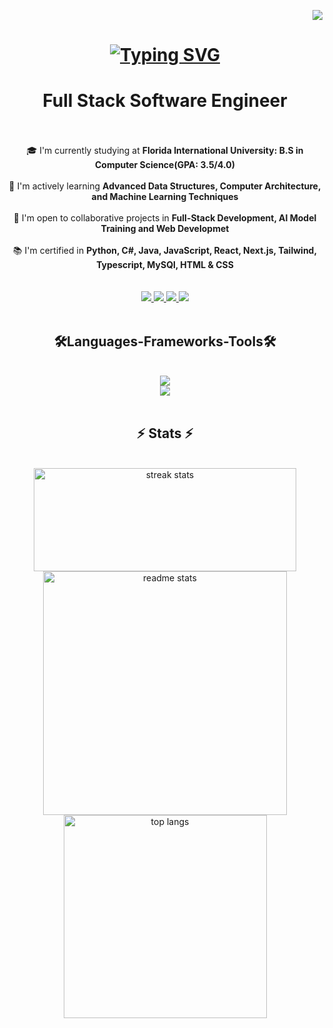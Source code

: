 <p align="right">
  <img src="https://visitor-badge.laobi.icu/badge?page_id=gabrielsuarezz.visitor-badge&left_color=red&right_color=green&left_text=visitors">
</p>

<h1 align="center">
    <a href="https://git.io/typing-svg">
      <img src="https://readme-typing-svg.demolab.com?font=Fira+Code&size=40&duration=3500&pause=1000&color=008000&center=true&vCenter=true&random=false&width=500&lines=Hello!%F0%9F%91%8B;I'm+Gabriel+Suarez" alt="Typing SVG" />
    </a>
</h1>

<h1 align="center" margin-bottom:'10px'>Full Stack Software Engineer</h1>

<br />


<br />
<div align="center">
    🎓 I'm currently studying at <strong>Florida International University: B.S in Computer Science(GPA: 3.5/4.0)</strong><br /><br />
    🌱 I'm actively learning <strong>Advanced Data Structures, Computer Architecture, and Machine Learning Techniques</strong><br /><br />
    👯 I'm open to collaborative projects in <strong>Full-Stack Development, AI Model Training and Web Developmet</strong><br /><br />
    📚 I'm certified in <strong>Python, C#, Java, JavaScript, React, Next.js, Tailwind, Typescript, MySQl, HTML & CSS</strong></br /><br />
</div>
<br />
<div align="center">
  <a href="mailto:gabrielsc0513@gmail.com">
    <img src="https://img.shields.io/badge/Gmail-333333?style=for-the-badge&logo=gmail&logoColor=red target="_blank" />
  </a>
  <a href="https://www.linkedin.com/in/gabrielsuarezz/" target="_blank">
    <img src="https://img.shields.io/badge/LinkedIn-0077B5?style=for-the-badge&logo=linkedin&logoColor=white" target="_blank" />
  </a>
  <a href="https://discord.gg/Ub8qwamR" target="_blank">
    <img src="https://img.shields.io/badge/Discord-5865F2?style=for-the-badge&logo=discord&logoColor=white" target="_blank" />
  </a>
    <a href="https://www.linkedin.com/in/gabrielsuarezz/" target="_blank">
    <img src="https://img.shields.io/badge/Portfolio-FF5722?style=for-the-badge&logo=todoist&logoColor=white" target="_blank" />
  </a>
</div>

<br />

<h2 align="center">🛠️Languages-Frameworks-Tools🛠️</h2>
<br />
<div align="center">
  <a href="https://skillicons.dev">
    <img src="https://skillicons.dev/icons?i=nodejs,github,python,javascript,express,firebase,mongodb,c,java"/><br />
    <img src="https://skillicons.dev/icons?i=react,r,bootstrap,mui,mysql,flask,html,css,vscode,figma,git"/>
  </a>
</div>

<br />

<h2 align="center">⚡ Stats ⚡</h2>

<br>
<div align=center>

  <img width="420" height="165" src="https://streak-stats.demolab.com/?user=kevincxv&theme=react&border_radius=10" alt="streak stats"/>

  <img width=390 src="https://github-readme-stats.vercel.app/api?username=gabrielsuarezz&show_icons=true&theme=react&rank_icon=github&border_radius=10" alt="readme stats" />
  <br/>
  <img width=325 align="center" src="https://github-readme-stats.vercel.app/api/top-langs/?username=gabrielsuarezz&Langs_count=8&layout=compact&theme=react&border_radius=10&size_weight=0.5&count_weight=0.5&exclude_repo=github-readme-stats" alt="top langs" />

  </div>

<br/><br/>
<br/>
